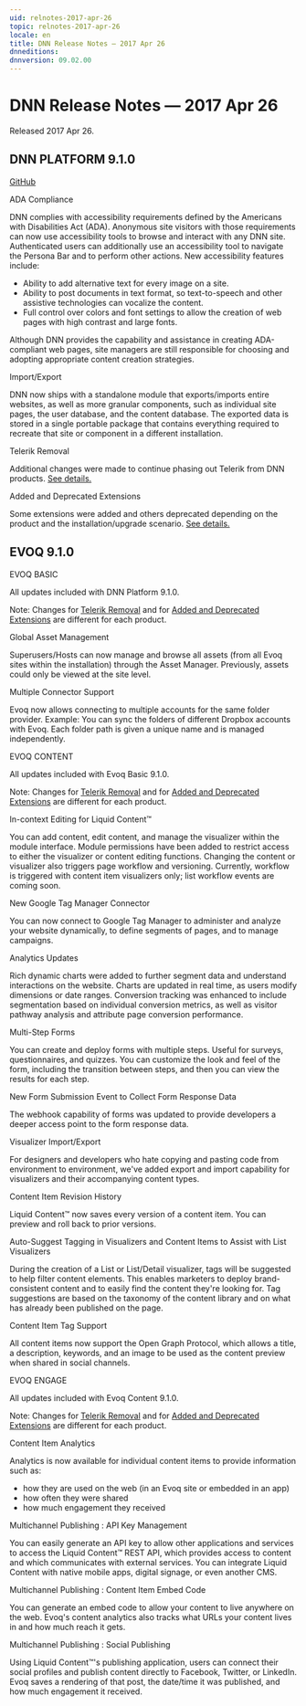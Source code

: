 ```yaml
---
uid: relnotes-2017-apr-26
topic: relnotes-2017-apr-26
locale: en
title: DNN Release Notes — 2017 Apr 26
dnneditions: 
dnnversion: 09.02.00
---
```


# DNN Release Notes — 2017 Apr 26

Released 2017 Apr 26.

## DNN PLATFORM 9.1.0

[GitHub](https://github.com/dnnsoftware/Dnn.Platform/releases/tag/v9.1.0)

ADA Compliance

DNN complies with accessibility requirements defined by the Americans with Disabilities Act (ADA). Anonymous site visitors with those requirements can now use accessibility tools to browse and interact with any DNN site. Authenticated users can additionally use an accessibility tool to navigate the Persona Bar and to perform other actions. New accessibility features include:

*   Ability to add alternative text for every image on a site.
*   Ability to post documents in text format, so text-to-speech and other assistive technologies can vocalize the content.
*   Full control over colors and font settings to allow the creation of web pages with high contrast and large fonts.

Although DNN provides the capability and assistance in creating ADA-compliant web pages, site managers are still responsible for choosing and adopting appropriate content creation strategies.

Import/Export

DNN now ships with a standalone module that exports/imports entire websites, as well as more granular components, such as individual site pages, the user database, and the content database. The exported data is stored in a single portable package that contains everything required to recreate that site or component in a different installation.

Telerik Removal

Additional changes were made to continue phasing out Telerik from DNN products. [See details.](xref:relnotes-2017-apr-26-telerik-removal)

Added and Deprecated Extensions

Some extensions were added and others deprecated depending on the product and the installation/upgrade scenario. [See details.](xref:relnotes-2017-apr-26-extensions)

## EVOQ 9.1.0

EVOQ BASIC

All updates included with DNN Platform 9.1.0.

Note: Changes for [Telerik Removal](xref:relnotes-2017-apr-26-telerik-removal) and for [Added and Deprecated Extensions](xref:relnotes-2017-apr-26-extensions) are different for each product.

Global Asset Management

Superusers/Hosts can now manage and browse all assets (from all Evoq sites within the installation) through the Asset Manager. Previously, assets could only be viewed at the site level.

Multiple Connector Support

Evoq now allows connecting to multiple accounts for the same folder provider. Example: You can sync the folders of different Dropbox accounts with Evoq. Each folder path is given a unique name and is managed independently.

EVOQ CONTENT

All updates included with Evoq Basic 9.1.0.

Note: Changes for [Telerik Removal](xref:relnotes-2017-apr-26-telerik-removal) and for [Added and Deprecated Extensions](xref:relnotes-2017-apr-26-extensions) are different for each product.

In-context Editing for Liquid Content™

You can add content, edit content, and manage the visualizer within the module interface. Module permissions have been added to restrict access to either the visualizer or content editing functions. Changing the content or visualizer also triggers page workflow and versioning. Currently, workflow is triggered with content item visualizers only; list workflow events are coming soon.

New Google Tag Manager Connector

You can now connect to Google Tag Manager to administer and analyze your website dynamically, to define segments of pages, and to manage campaigns.

Analytics Updates

Rich dynamic charts were added to further segment data and understand interactions on the website. Charts are updated in real time, as users modify dimensions or date ranges. Conversion tracking was enhanced to include segmentation based on individual conversion metrics, as well as visitor pathway analysis and attribute page conversion performance.

Multi-Step Forms

You can create and deploy forms with multiple steps. Useful for surveys, questionnaires, and quizzes. You can customize the look and feel of the form, including the transition between steps, and then you can view the results for each step.

New Form Submission Event to Collect Form Response Data

The webhook capability of forms was updated to provide developers a deeper access point to the form response data.

Visualizer Import/Export

For designers and developers who hate copying and pasting code from environment to environment, we've added export and import capability for visualizers and their accompanying content types.

Content Item Revision History

Liquid Content™ now saves every version of a content item. You can preview and roll back to prior versions.

Auto-Suggest Tagging in Visualizers and Content Items to Assist with List Visualizers

During the creation of a List or List/Detail visualizer, tags will be suggested to help filter content elements. This enables marketers to deploy brand-consistent content and to easily find the content they're looking for. Tag suggestions are based on the taxonomy of the content library and on what has already been published on the page.

Content Item <meta> Tag Support

All content items now support the Open Graph Protocol, which allows a title, a description, keywords, and an image to be used as the content preview when shared in social channels.

EVOQ ENGAGE

All updates included with Evoq Content 9.1.0.

Note: Changes for [Telerik Removal](xref:relnotes-2017-apr-26-telerik-removal) and for [Added and Deprecated Extensions](xref:relnotes-2017-apr-26-extensions) are different for each product.

Content Item Analytics

Analytics is now available for individual content items to provide information such as:

*   how they are used on the web (in an Evoq site or embedded in an app)
*   how often they were shared
*   how much engagement they received

Multichannel Publishing : API Key Management

You can easily generate an API key to allow other applications and services to access the Liquid Content™ REST API, which provides access to content and which communicates with external services. You can integrate Liquid Content with native mobile apps, digital signage, or even another CMS.

Multichannel Publishing : Content Item Embed Code

You can generate an embed code to allow your content to live anywhere on the web. Evoq's content analytics also tracks what URLs your content lives in and how much reach it gets.

Multichannel Publishing : Social Publishing

Using Liquid Content™'s publishing application, users can connect their social profiles and publish content directly to Facebook, Twitter, or LinkedIn. Evoq saves a rendering of that post, the date/time it was published, and how much engagement it received.